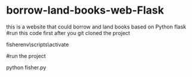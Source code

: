# borrow-land-books-web-Flask
this is a website that could borrow and land books based on Python flask
#run this code first after you git cloned the project

fisherenv\scripts\activate

#run the project

python fisher.py

